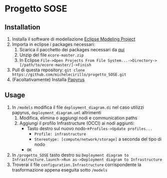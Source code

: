 # Progetto SOSE

## Installation
  
1. Installa il software di modellazione [Eclipse Modeling Project](https://projects.eclipse.org/projects/modeling)
1. Importa in eclipse i packages necessari:
    1. Scarica il pacchetto dei packages necessari da [qui](https://github.com/occiware/ecore)
    1. Unzip del file `ecore-master.zip`
    1. In Eclipse `File->Open Projects From File System...->Directory->[/path/to/ecore-master/]->Finish`
1. Pull di questa repository: `git clone https://github.com/michelecirillo/progetto_SOSE.git`
1. (Facoltativamente) Installa [Papyrus](https://www.eclipse.org/papyrus/download.html)

## Usage

1. In `/models` modifica il file `deployment_diagram.di` nel caso utilizzi papyrus, `deployment_diagram.uml` altrimenti
    1. Modifica, elimina o aggiungi nodi e communication paths
    1. Aggiungi il profilo Infrastructure (OCCI) ai nodi aggiunti:
        * Tasto destro sul nuovo nodo->`Profiles->Update profiles...`
            * `Profile: infrastructure`
            * `Stereotype: [compute/network/storage]` a seconda del tipo di nodo
        * `OK`
1. In `/progetto_SOSE` tasto destro su `Deployment diagram to Infrastructure.launch->Run as->Deployment diagram to Infrastructure`
1. Troverai il file `configuration.Infrastructure` corrispondente la trasformazione appena eseguita sotto `/models`

